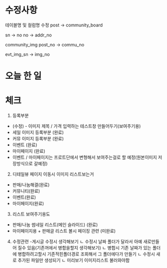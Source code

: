 # 수정사항

테이블명 및 컬럼명 수정
post -> community_board

sn -> no
no -> addr_no

community_img
post_no -> commu_no

evt_img_sn -> img_no

# 오늘 한 일

# 체크

1. 등록부분

- (수정) - 이미지 제목 / 가격 입력하는 테스트창 만들어두기(보여주기용)
- 세일 이미지 등록부분 (완료)
- 커뮤 이미지 등록부분 (완료)
- 이벤트 (완료)
- 마이페이지 (완료)
- 이벤트 / 마이페이지는 프로트단에서 변형해서 보여주는걸로 할 예정(원본이미지 저장방식으로 갈예정)

2. 디테일뷰 페이지 이동시 이미지 리스트보는거

- 판매/나눔해결(완료)
- 커뮤니티(완료)
- 이벤트(완료)
- 마이페이지(완료)

3. 리스트 보여주기용도

- 판매/나눔 썸네일 리스트(메인 슬라이드) (완료)
- 마이페이지용 + 판매글 리스트 볼시 페이징 관련 (미완료)

4. 수정관련 -게시글 수정시 생각해보기
   ㄴ 수정시 날짜 폴더가 달라서 아예 새로만들어 질수 있음(기존꺼에서 병합을할지 생각해보기)
   ㄴ 병합시 기존 날짜가 있는 폴더에 병합하려고할시 기존적힌폴더경로 조회해서 그 폴더에다가 만들기
   ㄴ 수정시 새로 추가된 파일만 생성되기
   ㄴ 미리보기 이미지리스트 불러와야함
